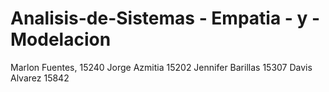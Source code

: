 # Analisis-de-Sistemas - Empatia - y - Modelacion
Marlon Fuentes, 15240
Jorge Azmitia 15202
Jennifer Barillas 15307
Davis Alvarez 15842
